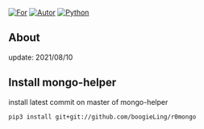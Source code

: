 [![For](https://img.shields.io/badge/for-mongo-%2355efc4)]()
[![Autor](https://img.shields.io/badge/Autor-r0-%23f0908d)]()
[![Python](https://img.shields.io/badge/python-3.6%7C3.7%7C3.8%7C3.9-%230984e3)]()

## About
update: 2021/08/10

## Install mongo-helper
install latest commit on master of mongo-helper

```
pip3 install git+git://github.com/boogieLing/r0mongo
```
